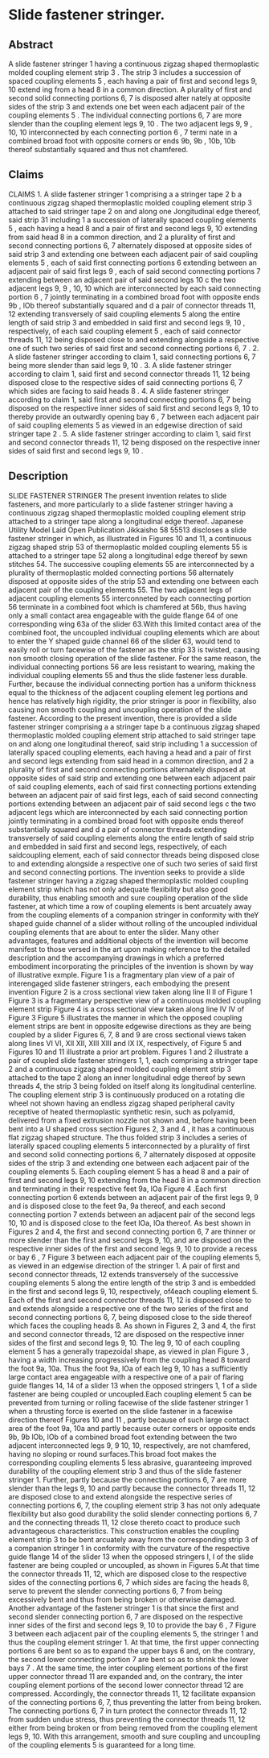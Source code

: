 # Slide fastener stringer.

## Abstract
A slide fastener stringer 1 having a continuous zigzag shaped thermoplastic molded coupling element strip 3 . The strip 3 includes a succession of spaced coupling elements 5 , each having a pair of first and second legs 9, 10 extend ing from a head 8 in a common direction. A plurality of first and second solid connecting portions 6, 7 is disposed alter nately at opposite sides of the strip 3 and extends one bet ween each adjacent pair of the coupling elements 5 . The individual connecting portions 6, 7 are more slender than the coupling element legs 9, 10 . The two adjacent legs 9, 9 , 10, 10 interconnected by each connecting portion 6 , 7 termi nate in a combined broad foot with opposite corners or ends 9b, 9b , 10b, 10b thereof substantially squared and thus not chamfered.

## Claims
CLAIMS 1. A slide fastener stringer 1 comprising a a stringer tape 2 b a continuous zigzag shaped thermoplastic molded coupling element strip 3 attached to said stringer tape 2 on and along one Jongitudinal edge thereof, said strip 31 including 1 a succession of laterally spaced coupling elements 5 , each having a head 8 and a pair of first and second legs 9, 10 extending from said head 8 in a common direction, and 2 a plurality of first and second connecting portions 6, 7 alternately disposed at opposite sides of said strip 3 and extending one between each adjacent pair of said coupling elements 5 , each of said first connecting portions 6 extending between an adjacent pair of said first legs 9 , each of said second connecting portions 7 extending between an adjacent pair of said second legs 10 c the two adjacent legs 9, 9 , 10, 10 which are interconnected by each said connecting portion 6 , 7 jointly terminating in a combined broad foot with opposite ends 9b , lOb thereof substantially squared and d a pair of connector threads 11, 12 extending transversely of said coupling elements 5 along the entire length of said strip 3 and embedded in said first and second legs 9, 10 , respectively, of each said coupling element 5 , each of said connector threads 11, 12 being disposed close to and extending alongside a respective one of such two series of said first and second connecting portions 6, 7 . 2. A slide fastener stringer according to claim 1, said connecting portions 6, 7 being more slender than said legs 9, 10 . 3. A slide fastener stringer according to claim 1, said first and second connector threads 11, 12 being disposed close to the respective sides of said connecting portions 6, 7 which sides are facing to said heads 8 . 4. A slide fastener stringer according to claim 1, said first and second connecting portions 6, 7 being disposed on the respective inner sides of said first and second legs 9, 10 to thereby provide an outwardly opening bay 6 , 7 between each adjacent pair of said coupling elements 5 as viewed in an edgewise direction of said stringer tape 2 . 5. A slide fastener stringer according to claim 1, said first and second connector threads 11, 12 being disposed on the respective inner sides of said first and second legs 9, 10 .

## Description
SLIDE FASTENER STRINGER The present invention relates to slide fasteners, and more particularly to a slide fastener stringer having a continuous zigzag shaped thermoplastic molded coupling element strip attached to a stringer tape along a longitudinal edge thereof. Japanese Utility Model Laid Open Publication Jikkaisho 58 55513 discloses a slide fastener stringer in which, as illustrated in Figures 10 and 11, a continuous zigzag shaped strip 53 of thermoplastic molded coupling elements 55 is attached to a stringer tape 52 along a longitudinal edge thereof by sewn stitches 54. The successive coupling elements 55 are interconnected by a plurality of thermoplastic molded connecting portions 56 alternately disposed at opposite sides of the strip 53 and extending one between each adjacent pair of the coupling elements 55. The two adjacent legs of adjacent coupling elements 55 interconneted by each connecting portion 56 terminate in a combined foot which is chamfered at 56b, thus having only a small contact area engageable with the guide flange 64 of one corresponding wing 63a of the slider 63.With this limited contact area of the combined foot, the uncoupled individual coupling elements which are about to enter the Y shaped guide channel 66 of the slider 63, would tend to easily roll or turn facewise of the fastener as the strip 33 is twisted, causing non smooth closing operation of the slide fastener. For the same reason, the individual connecting portions 56 are less resistant to wearing, making the individual coupling elements 55 and thus the slide fastener less durable. Further, because the individual connecting portion has a uniform thickness equal to the thickness of the adjacent coupling element leg portions and hence has relatively high rigidity, the prior stringer is poor in flexibility, also causing non smooth coupling and uncoupling operation of the slide fastener. According to the present invention, there is provided a slide fastener stringer comprising a a stringer tape b a continuous zigzag shaped thermoplastic molded coupling element strip attached to said stringer tape on and along one longitudinal thereof, said strip including 1 a succession of laterally spaced coupling elements, each having a head and a pair of first and second legs extending from said head in a common direction, and 2 a plurality of first and second connecting portions alternately disposed at opposite sides of said strip and extending one between each adjacent pair of said coupling elements, each of said first connecting portions extending between an adjacent pair of said first legs, each of said second connecting portions extending between an adjacent pair of said second legs c the two adjacent legs which are interconnected by each said connecting portion jointly terminating in a combined broad foot with opposite ends thereof substantially squared and d a pair of connector threads extending transversely of said coupling elements along the entire length of said strip and embedded in said first and second legs, respectively, of each saidcoupling element, each of said connector threads being disposed close to and extending alongside a respective one of such two series of said first and second connecting portions. The invention seeks to provide a slide fastener stringer having a zigzag shaped thermoplastic molded coupling element strip which has not only adequate flexibility but also good durability, thus enabling smooth and sure coupling operation of the slide fastener, at which time a row of coupling elements is bent arcuately away from the coupling elements of a companion stringer in conformity with theY shaped guide channel of a slider without rolling of the uncoupled individual coupling elements that are about to enter the slider. Many other advantages, features and additional objects of the invention will become manifest to those versed in the art upon making reference to the detailed description and the accompanying drawings in which a preferred embodiment incorporating the principles of the invention is shown by way of illustrative exmple. Figure 1 is a fragmentary plan view of a pair of interengaged slide fastener stringers, each embodying the present invention Figure 2 is a cross sectional view taken along line II II of Figure 1 Figure 3 is a fragmentary perspective view of a continuous molded coupling element strip Figure 4 is a cross sectional view taken along line IV IV of Figure 3 Figure 5 illustrates the manner in which the opposed coupling element strips are bent in opposite edgewise directions as they are being coupled by a slider Figures 6, 7, 8 and 9 are cross sectional views taken along lines VI VI, XII XII, XIII XIII and IX IX, respectively, of Figure 5 and Figures 10 and 11 illustrate a prior art problem. Figures 1 and 2 illustrate a pair of coupled slide fastener stringers 1, 1, each comprising a stringer tape 2 and a continuous zigzag shaped molded coupling element strip 3 attached to the tape 2 along an inner longitudinal edge thereof by sewn threads 4, the strip 3 being folded on itself along its longitudinal centerline. The coupling element strip 3 is continuously produced on a rotating die wheel not shown having an endless zigzag shaped peripheral cavity receptive of heated thermoplastic synthetic resin, such as polyamid, delivered from a fixed extrusion nozzle not shown and, before having been bent into a U shaped cross section Figures 2, 3 and 4 , it has a continuous flat zigzag shaped structure. The thus folded strip 3 includes a series of laterally spaced coupling elements 5 interconnected by a plurality of first and second solid connecting portions 6, 7 alternately disposed at opposite sides of the strip 3 and extending one between each adjacent pair of the coupling elements 5. Each coupling element 5 has a head 8 and a pair of first and second legs 9, 10 extending from the head 8 in a common direction and terminating in their respective feet 9a, lOa Figure 4 .Each first connecting portion 6 extends between an adjacent pair of the first legs 9, 9 and is disposed close to the feet 9a, 9a thereof, and each second connecting portion 7 extends between an adjacent pair of the second legs 10, 10 and is disposed close to the feet lOa, lOa thereof. As best shown in Figures 2 and 4, the first and second connecting portion 6, 7 are thinner or more slender than the first and second legs 9, 10, and are disposed on the respective inner sides of the first and second legs 9, 10 to provide a recess or bay 6 , 7 Figure 3 between each adjacent pair of the coupling elements 5, as viewed in an edgewise direction of the stringer 1. A pair of first and second connector threads, 12 extends transversely of the successive coupling elements 5 along the entire length of the strip 3 and is embedded in the first and second legs 9, 10, respectively, of4each coupling element 5. Each of the first and second connector threads 11, 12 is disposed close to and extends alongside a respective one of the two series of the first and second connecting portions 6, 7, being disposed close to the side thereof which faces the coupling heads 8. As shown in Figures 2, 3 and 4, the first and second connector threads, 12 are disposed on the respective inner sides of the first and second legs 9, 10. The leg 9, 10 of each coupling element 5 has a generally trapezoidal shape, as viewed in plan Figure 3 , having a width increasing progressively from the coupling head 8 toward the foot 9a, 10a. Thus the foot 9a, lOa of each leg 9, 10 has a sufficiently large contact area engageable with a respective one of a pair of flaring guide flanges 14, 14 of a slider 13 when the opposed stringers 1, 1 of a slide fastener are being coupled or uncoupled.Each coupling element 5 can be prevented from turning or rolling facewise of the slide fastener stringer 1 when a thrusting force is exerted on the slide fastener in a facewise direction thereof Figures 10 and 11 , partly because of such large contact area of the foot 9a, 10a and partly because outer corners or opposite ends 9b, 9b lOb, lOb of a combined broad foot extending between the two adjacent interconnected legs 9, 9 10, 10, respectively, are not chamfered, having no sloping or round surfaces.This broad foot makes the corresponding coupling elements 5 less abrasive, guaranteeing improved durability of the coupling element strip 3 and thus of the slide fastener stringer 1. Further, partly because the connecting portions 6, 7 are more slender than the legs 9, 10 and partly because the connector threads 11, 12 are disposed close to and extend alongside the respective series of connecting portions 6, 7, the coupling element strip 3 has not only adequate flexibility but also good durability the solid slender connecting portions 6, 7 and the connecting threads 11, 12 close thereto coact to produce such advantageous characteristics. This construction enables the coupling element strip 3 to be bent arcuately away from the corresponding strip 3 of a companion stringer 1 in conformity with the curvature of the respective guide flange 14 of the slider 13 when the opposed stringers I, I of the slide fastener are being coupled or uncoupled, as shown in Figures 5.At that time the connector threads 11, 12, which are disposed close to the respective sides of the connecting portions 6, 7 which sides are facing the heads 8, serve to prevent the slender connecting portions 6, 7 from being excessively bent and thus from being broken or otherwise damaged. Another advantage of the fastener stringer 1 is that since the first and second slender connecting portion 6, 7 are disposed on the respective inner sides of the first and second legs 9, 10 to provide the bay 6 , 7 Figure 3 between each adjacent pair of the coupling elements 5, the stringer 1 and thus the coupling element stringer 1. At that time, the first upper connecting portions 6 are bent so as to expand the upper bays 6 and, on the contrary, the second lower connecting portion 7 are bent so as to shrink the lower bays 7 . At the same time, the inter coupling element portions of the first upper connector thread 11 are expanded and, on the contrary, the inter coupling element portions of the second lower connector thread 12 are compressed. Accordingly, the connector threads 11, 12 facilitate expansion of the connecting portions 6, 7, thus preventing the latter from being broken. The connecting portions 6, 7 in turn protect the connector threads 11, 12 from sudden undue stress, thus preventing the connector threads 11, 12 either from being broken or from being removed from the coupling element legs 9, 10. With this arrangement, smooth and sure coupling and uncoupling of the coupling elements 5 is guaranteed for a long time.